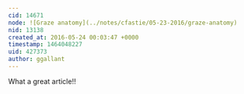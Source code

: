 ```yaml
---
cid: 14671
node: ![Graze anatomy](../notes/cfastie/05-23-2016/graze-anatomy)
nid: 13138
created_at: 2016-05-24 00:03:47 +0000
timestamp: 1464048227
uid: 427373
author: ggallant
---
```


What a great article!!